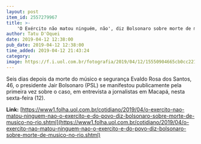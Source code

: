 ```yaml
---
layout: post
item_id: 2557279967
title: >-
    'O Exército não matou ninguém, não', diz Bolsonaro sobre morte de músico no Rio
author: Tatu D'Oquei
date: 2019-04-12 12:38:00
pub_date: 2019-04-12 12:38:00
time_added: 2019-04-12 21:43:24
category: 
image: https://f.i.uol.com.br/fotografia/2019/04/12/15550904665cb0cc2210ec8_1555090466_3x2_rt.jpg
---
```


Seis dias depois da morte do músico e segurança Evaldo Rosa dos Santos, 46, o presidente Jair Bolsonaro (PSL) se manifestou publicamente pela primeira vez sobre o caso, em entrevista a jornalistas em Macapá, nesta sexta-feira (12).

**Link:** [https://www1.folha.uol.com.br/cotidiano/2019/04/o-exercito-nao-matou-ninguem-nao-o-exercito-e-do-povo-diz-bolsonaro-sobre-morte-de-musico-no-rio.shtml](https://www1.folha.uol.com.br/cotidiano/2019/04/o-exercito-nao-matou-ninguem-nao-o-exercito-e-do-povo-diz-bolsonaro-sobre-morte-de-musico-no-rio.shtml)

